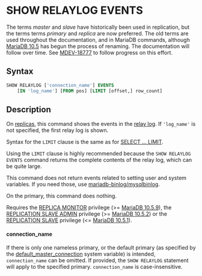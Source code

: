 # SHOW RELAYLOG EVENTS

The terms <em>master</em> and <em>slave</em> have historically been used in replication, but the terms terms <em>primary</em> and <em>replica</em> are now preferred. The old terms are used throughout the documentation, and in MariaDB commands, although [MariaDB 10.5](/kb/en/what-is-mariadb-105/) has begun the process of renaming. The documentation will follow over time. See [MDEV-18777](https://jira.mariadb.org/browse/MDEV-18777) to follow progress on this effort.

## Syntax

```sql
SHOW RELAYLOG ['connection_name'] EVENTS
    [IN 'log_name'] [FROM pos] [LIMIT [offset,] row_count]
```

## Description

On [replicas](/replication/standard-replication/), this command shows the events in the [relay log](/mariadb-administration/server-monitoring-logs/binary-log/relay-log/). If `'log_name'` is not specified, the first relay log is shown.

Syntax for the `LIMIT` clause is the same as for [SELECT ... LIMIT](/kb/en/select/#limit).

Using the `LIMIT` clause is highly recommended because the `SHOW RELAYLOG EVENTS` command returns the complete contents of the relay log, which can be quite large.

This command does not return events related to setting user and system variables. If you need those, use [mariadb-binlog/mysqlbinlog](/clients-utilities/mysqlbinlog/).

On the primary, this command does nothing.

Requires the [REPLICA MONITOR](/kb/en/grant/#replica-monitor) privilege (&gt;= [MariaDB 10.5.9](/kb/en/mariadb-1059-release-notes/)), the [REPLICATION SLAVE ADMIN](/kb/en/grant/#replication-slave-admin) privilege (&gt;= [MariaDB 10.5.2](/kb/en/mariadb-1052-release-notes/)) or the [REPLICATION SLAVE](/kb/en/grant/#replication-slave) privilege (&lt;= [MariaDB 10.5.1](/kb/en/mariadb-1051-release-notes/)).

#### connection_name

If there is only one nameless primary, or the default primary (as specified by the [default_master_connection](/kb/en/replication-and-binary-log-server-system-variables/#default_master_connection) system variable) is intended, `connection_name` can be omitted. If provided, the `SHOW RELAYLOG` statement will apply to the specified primary. `connection_name` is case-insensitive.